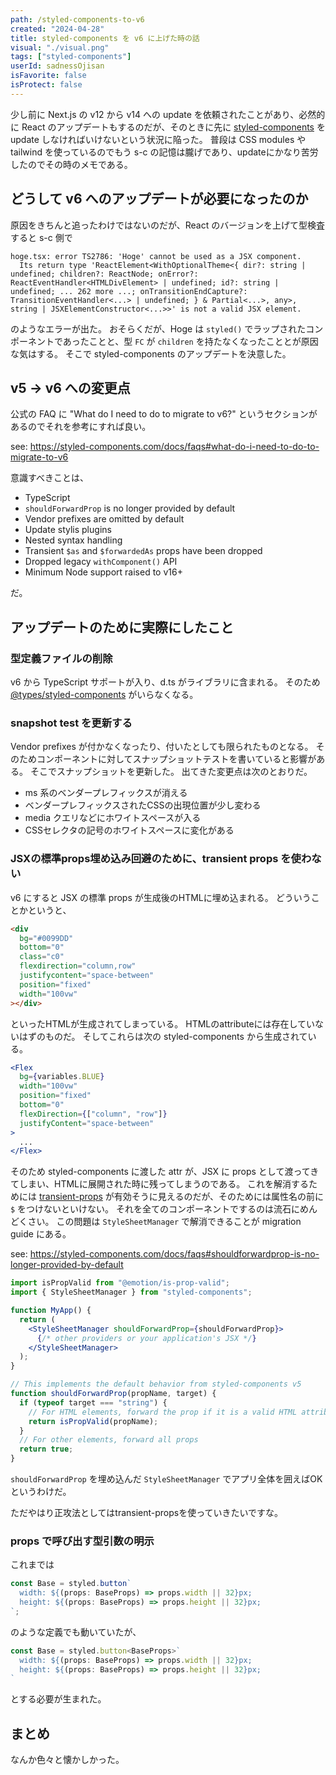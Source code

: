 ```yaml
---
path: /styled-components-to-v6
created: "2024-04-28"
title: styled-components を v6 に上げた時の話
visual: "./visual.png"
tags: ["styled-components"]
userId: sadnessOjisan
isFavorite: false
isProtect: false
---
```


少し前に Next.js の v12 から v14 への update を依頼されたことがあり、必然的に React のアップデートもするのだが、そのときに先に [styled-components](https://styled-components.com/) を update しなければいけないという状況に陥った。
普段は CSS modules や tailwind を使っているのでもう s-c の記憶は朧げであり、updateにかなり苦労したのでその時のメモである。

## どうして v6 へのアップデートが必要になったのか

原因をきちんと追ったわけではないのだが、React のバージョンを上げて型検査すると s-c 側で

```
hoge.tsx: error TS2786: 'Hoge' cannot be used as a JSX component.
  Its return type 'ReactElement<WithOptionalTheme<{ dir?: string | undefined; children?: ReactNode; onError?: ReactEventHandler<HTMLDivElement> | undefined; id?: string | undefined; ... 262 more ...; onTransitionEndCapture?: TransitionEventHandler<...> | undefined; } & Partial<...>, any>, string | JSXElementConstructor<...>>' is not a valid JSX element.
```

のようなエラーが出た。
おそらくだが、Hoge は `styled()` でラップされたコンポーネントであったことと、型 `FC` が `children` を持たなくなったこととが原因な気はする。
そこで styled-components のアップデートを決意した。

## v5 -> v6 への変更点

公式の FAQ に "What do I need to do to migrate to v6?" というセクションがあるのでそれを参考にすれば良い。

see: https://styled-components.com/docs/faqs#what-do-i-need-to-do-to-migrate-to-v6

意識すべきことは、

- TypeScript
- `shouldForwardProp` is no longer provided by default
- Vendor prefixes are omitted by default
- Update stylis plugins
- Nested syntax handling
- Transient `$as` and `$forwardedAs` props have been dropped
- Dropped legacy `withComponent()` API
- Minimum Node support raised to v16+

だ。

## アップデートのために実際にしたこと

### 型定義ファイルの削除

v6 から TypeScript サポートが入り、d.ts がライブラリに含まれる。
そのため [@types/styled-components](https://www.npmjs.com/package/@types/styled-components) がいらなくなる。

### snapshot test を更新する

Vendor prefixes が付かなくなったり、付いたとしても限られたものとなる。
そのためコンポーネントに対してスナップショットテストを書いていると影響がある。
そこでスナップショットを更新した。
出てきた変更点は次のとおりだ。

- ms 系のベンダープレフィックスが消える
- ベンダープレフィックスされたCSSの出現位置が少し変わる
- media クエリなどにホワイトスペースが入る
- CSSセレクタの記号のホワイトスペースに変化がある

### JSXの標準props埋め込み回避のために、transient props を使わない

v6 にすると JSX の標準 props が生成後のHTMLに埋め込まれる。
どういうことかというと、

```html
<div
  bg="#0099DD"
  bottom="0"
  class="c0"
  flexdirection="column,row"
  justifycontent="space-between"
  position="fixed"
  width="100vw"
></div>
```

といったHTMLが生成されてしまっている。
HTMLのattributeには存在していないはずのものだ。
そしてこれらは次の styled-components から生成されている。

```jsx
<Flex
  bg={variables.BLUE}
  width="100vw"
  position="fixed"
  bottom="0"
  flexDirection={["column", "row"]}
  justifyContent="space-between"
>
  ...
</Flex>
```

そのため styled-components に渡した attr が、JSX に props として渡ってきてしまい、HTMLに展開された時に残ってしまうのである。
これを解消するためには [transient-props](https://styled-components.com/docs/api#transient-props) が有効そうに見えるのだが、そのためには属性名の前に `$` をつけないといけない。
それを全てのコンポーネントでするのは流石にめんどくさい。
この問題は `StyleSheetManager` で解消できることが migration guide にある。

see: https://styled-components.com/docs/faqs#shouldforwardprop-is-no-longer-provided-by-default

```jsx
import isPropValid from "@emotion/is-prop-valid";
import { StyleSheetManager } from "styled-components";

function MyApp() {
  return (
    <StyleSheetManager shouldForwardProp={shouldForwardProp}>
      {/* other providers or your application's JSX */}
    </StyleSheetManager>
  );
}

// This implements the default behavior from styled-components v5
function shouldForwardProp(propName, target) {
  if (typeof target === "string") {
    // For HTML elements, forward the prop if it is a valid HTML attribute
    return isPropValid(propName);
  }
  // For other elements, forward all props
  return true;
}
```

`shouldForwardProp` を埋め込んだ `StyleSheetManager` でアプリ全体を囲えばOKというわけだ。

ただやはり正攻法としてはtransient-propsを使っていきたいですな。

### props で呼び出す型引数の明示

これまでは

```jsx
const Base = styled.button`
  width: ${(props: BaseProps) => props.width || 32}px;
  height: ${(props: BaseProps) => props.height || 32}px;
`;
```

のような定義でも動いていたが、

```jsx
const Base = styled.button<BaseProps>`
  width: ${(props: BaseProps) => props.width || 32}px;
  height: ${(props: BaseProps) => props.height || 32}px;
`
```

とする必要が生まれた。

## まとめ

なんか色々と懐かしかった。
